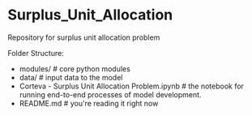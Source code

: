# Surplus_Unit_Allocation
Repository for surplus unit allocation problem

Folder Structure: 

- modules/                                        # core python modules
- data/                                           # input data to the model
- Corteva - Surplus Unit Allocation Problem.ipynb # the notebook for running end-to-end processes of model development.
- README.md                                       # you're reading it right now
